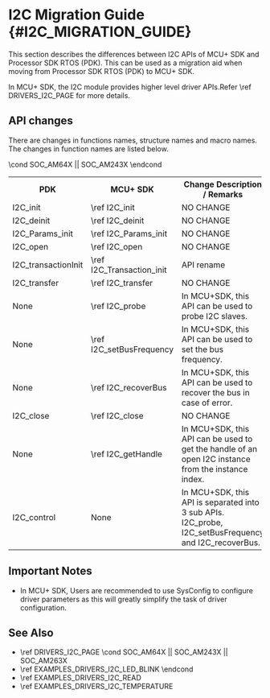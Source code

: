 # I2C Migration Guide {#I2C_MIGRATION_GUIDE}

This section describes the differences between I2C APIs of MCU+ SDK and Processor SDK RTOS (PDK).
This can be used as a migration aid when moving from Processor SDK RTOS (PDK) to MCU+ SDK.

In MCU+ SDK, the I2C module provides higher level driver APIs.Refer \ref DRIVERS_I2C_PAGE for more details.

## API changes

There are changes in functions names, structure names and macro names. The changes in function names are listed below.

<table>
    <tr>
        <th> PDK
        <th> MCU+ SDK
        <th> Change Description / Remarks
    </tr>
    <tr>
        <td>I2C_init
        <td>\ref I2C_init
        <td>NO CHANGE
    </tr>
    <tr>
        <td>I2C_deinit
        <td>\ref I2C_deinit
        <td>NO CHANGE
    </tr>
    <tr>
        <td>I2C_Params_init
        <td>\ref I2C_Params_init
        <td>NO CHANGE
    </tr>
    <tr>
        <td>I2C_open
        <td>\ref I2C_open
        <td>NO CHANGE
    </tr>
    <tr>
        <td>I2C_transactionInit
        <td>\ref I2C_Transaction_init
        <td>API rename
    </tr>
    <tr>
        <td>I2C_transfer
        <td>\ref I2C_transfer
        <td>NO CHANGE
    </tr>
    <tr>
        <td>None
        <td>\ref I2C_probe
        <td>In MCU+SDK, this API can be used to probe I2C slaves.
    </tr>
    <tr>
        <td>None
        <td>\ref I2C_setBusFrequency
        <td>In MCU+SDK, this API can be used to set the bus frequency.
    </tr>
\cond SOC_AM64X || SOC_AM243X
    <tr>
        <td>None
        <td>\ref I2C_recoverBus
        <td>In MCU+SDK, this API can be used to recover the bus in case of error.
    </tr>
\endcond
    <tr>
        <td>I2C_close
        <td>\ref I2C_close
        <td>NO CHANGE
    </tr>
    <tr>
        <td>None
        <td>\ref I2C_getHandle
        <td>In MCU+SDK, this API can be used to get the handle of an open I2C instance from the instance index.
    </tr>
    <tr>
        <td>I2C_control
        <td>None
        <td>In MCU+SDK, this API is separated into 3 sub APIs. I2C_probe, I2C_setBusFrequency and I2C_recoverBus.
    </tr>
</table>

## Important Notes

- In MCU+ SDK, Users are recommended to use SysConfig to configure driver parameters as this will greatly simplify the task of driver configuration.

## See Also

 - \ref DRIVERS_I2C_PAGE
 \cond SOC_AM64X || SOC_AM243X || SOC_AM263X
 - \ref EXAMPLES_DRIVERS_I2C_LED_BLINK
 \endcond
 - \ref EXAMPLES_DRIVERS_I2C_READ
 - \ref EXAMPLES_DRIVERS_I2C_TEMPERATURE
